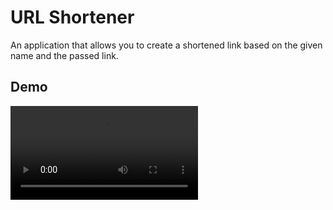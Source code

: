 # URL Shortener

An application that allows you to create a shortened link based on the given name and the passed link.


## Demo

![](urlshortenergithub_gifver.mp4)

